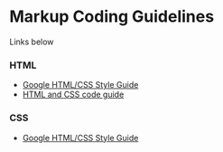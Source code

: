 # Markup Coding Guidelines

Links below

### HTML

+ [Google HTML/CSS Style Guide](http://google-styleguide.googlecode.com/svn/trunk/htmlcssguide.xml)
+ [HTML and CSS code guide](https://github.com/mdo/code-guide#readme)

### CSS

+ [Google HTML/CSS Style Guide](http://google-styleguide.googlecode.com/svn/trunk/htmlcssguide.xml)
